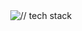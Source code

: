 <div align="center">
  <img src="https://github-readme-tech-stack.vercel.app/api/cards?title=%2F%2F+tech+stack&lineCount=2&theme=catppuccin_latte&width=600&bg=%23eff1f5&badge=%23e6e9ef&border=%239ca0b0&titleColor=%23179299&line1=next.js%2Cnext.js%2C000000%3Btypescript%2Ctypescript%2C007acc%3Btailwindcss%2Ctailwindcss%2C0ab5d5%3Bfirebase%2Cfirebase%2Cffa610%3B&line2=prisma%2Cprisma%2C0c344b%3Bgraphql%2Cgraphql%2Ce535ab%3Bpostgresql%2Cpostgresql%2C336790%3B" alt="// tech stack" />
</div>
